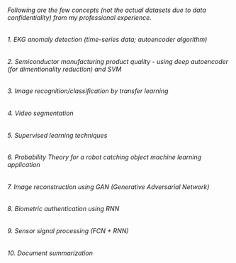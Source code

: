 ######  Following are the few concepts (not the actual datasets due to data confidentiality) from my professional experience.
######  1. EKG anomaly detection (time-series data; autoencoder algorithm)
######  2. Semiconductor manufacturing product quality - using deep autoencoder (for dimentionality reduction) and SVM 
######  3. Image recognition/classification by transfer learning
######  4. Video segmentation 
######  5. Supervised learning techniques
######  6. Probability Theory for a robot catching object machine learning application
######  7. Image reconstruction using GAN (Generative Adversarial Network)
######  8. Biometric authentication using RNN
######  9. Sensor signal processing (FCN + RNN)
######  10. Document summarization  




